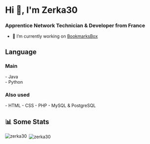 <h1>Hi 👋, I'm Zerka30</h1>
<h3>Apprentice Network Technician & Developer from France </h3>

- 🤝 I’m currently working on [BookmarksBox](https://github.com/Cleymax/BookmarksBox)

<h2>Language</h2>

  <h3>Main</h3>
    - Java <br>
    - Python <br>
  <h3>Also used</h3>
    - HTML
    - CSS
    - PHP
    - MySQL & PostgreSQL
<h2>📊 Some Stats</h2>

<p><img align="left" src="https://github-readme-stats.vercel.app/api/top-langs?username=zerka30&show_icons=true&locale=en&theme=dark" alt="zerka30" /></p>

<p>&nbsp;<img align="center" src="https://github-readme-stats.vercel.app/api?username=zerka30&show_icons=true&locale=en&theme=dark" alt="zerka30" /></p>
